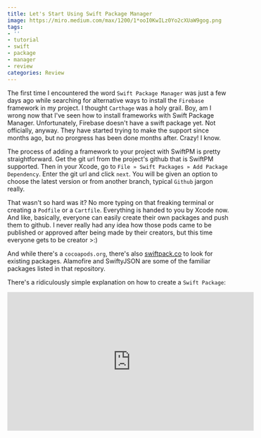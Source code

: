 ```yaml
---
title: Let's Start Using Swift Package Manager
image: https://miro.medium.com/max/1200/1*ooI0KwILz0Yo2cXUaW9gog.png
tags:
- ''
- tutorial
- swift
- package
- manager
- review
categories: Review
---
```


The first time I encountered the word `Swift Package Manager` was just a few days ago while searching for alternative ways to install the `Firebase` framework in my project. I thought `Carthage` was a holy grail. Boy, am I wrong now that I've seen how to install frameworks with Swift Package Manager. Unfortunately, Firebase doesn't have a swift package yet. Not officially, anyway. They have started trying to make the support since months ago, but no prorgress has been done months after. Crazy! I know.

The process of adding a framework to your project with SwiftPM is pretty straightforward. Get the git url from the project's github that is SwiftPM supported. Then in your Xcode, go to `File » Swift Packages » Add Package Dependency`. Enter the git url and click `next`. You will be given an option to choose the latest version or from another branch, typical `Github` jargon really.

That wasn't so hard was it? No more typing on that freaking terminal or creating a `Podfile` or a `Cartfile`. Everything is handed to you by Xcode now. And like, basically, everyone can easily create their own packages and push them to github. I never really had any idea how those pods came to be published or approved after being made by their creators, but this time everyone gets to be creator >:)

And while there's a `cocoapods.org`, there's also [swiftpack.co][spm] to look for existing packages. Alamofire and SwiftyJSON are some of the familiar packages listed in that repository.

There's a ridiculously simple explanation on how to create a `Swift Package`:

<iframe width="560" height="315" src="https://www.youtube.com/embed/xu9oeCAS8aA" frameborder="0" allow="accelerometer; autoplay; encrypted-media; gyroscope; picture-in-picture" allowfullscreen></iframe>

[spm]: https://swiftpack.co/
